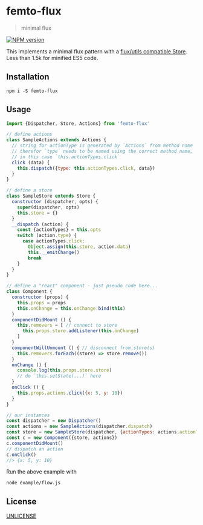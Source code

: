 # femto-flux

> minimal flux

[![NPM version](https://badge.fury.io/js/femto-flux.svg)](https://www.npmjs.com/package/femto-flux/)


This implements a minimal flux pattern with a [flux/utils compatible Store](http://facebook.github.io/flux/docs/flux-utils.html).
Less than 1.5k for minified ES5 code.

## Installation

```
npm i -S femto-flux
```

## Usage

```js
import {Dispatcher, Store, Actions} from 'femto-flux'

// define actions
class SampleActions extends Actions {
  // string for actionType is generated by `Actions` from method name `click`
  // therefor `type` needs to be named using the correct method name,
  // in this case `this.actionTypes.click`
  click (data) {
    this.dispatch({type: this.actionTypes.click, data})
  }
}

// define a store
class SampleStore extends Store {
  constructor (dispatcher, opts) {
    super(dispatcher, opts)
    this.store = {}
  }
  __dispatch (action) {
    const {actionTypes} = this.opts
    switch (action.type) {
      case actionTypes.click:
        Object.assign(this.store, action.data)
        this.__emitChange()
        break
    }
  }
}

// define a "react" component - just pseudo code here... 
class Component {
  constructor (props) {
    this.props = props
    this.onChange = this.onChange.bind(this)
  }
  componentDidMount () {
    this.removers = [ // connect to store
      this.props.store.addListener(this.onChange)
    ]
  }
  componentWillUnmount () { // disconnect from store(s)
    this.removers.forEach((store) => store.remove())
  }
  onChange () {
    console.log(this.props.store.store)
    // do `this.setState(...)` here
  }
  onClick () {
    this.props.actions.click({x: 5, y: 10})
  }
}

// our instances
const dispatcher = new Dispatcher()
const actions = new SampleActions(dispatcher.dispatch)
const store = new SampleStore(dispatcher, {actionTypes: actions.actionTypes})
const c = new Component({store, actions})
c.componentDidMount()
// dispatch an action
c.onClick()
//> {x: 5, y: 10}
```

Run the above example with 

    node example/flow.js

## License

[UNLICENSE](https://unlicense.org)
